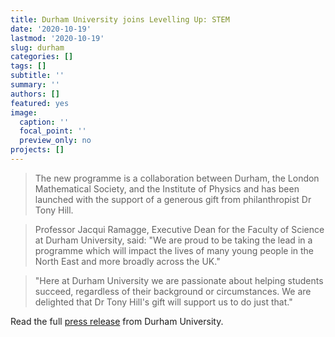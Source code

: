```yaml
---
title: Durham University joins Levelling Up: STEM
date: '2020-10-19'
lastmod: '2020-10-19'
slug: durham
categories: []
tags: []
subtitle: ''
summary: ''
authors: []
featured: yes
image:
  caption: ''
  focal_point: ''
  preview_only: no
projects: []
---
```


> The new programme is a collaboration between Durham, the London Mathematical Society, and the Institute of Physics and has been launched with the support of a generous gift from philanthropist Dr Tony Hill.

<!--more-->

> Professor Jacqui Ramagge, Executive Dean for the Faculty of Science at Durham University, said: "We are proud to be taking the lead in a programme which will impact the lives of many young people in the North East and more broadly across the UK."

> "Here at Durham University we are passionate about helping students succeed, regardless of their background or circumstances. We are delighted that Dr Tony Hill's gift will support us to do just that."

Read the full [press release](https://www.dur.ac.uk/experience/news/?itemno=42895) from Durham University.

